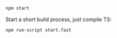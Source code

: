 #

```sh
npm start
```

Start a short build process, just compile TS:

```sh
npm run-script start.fast
```
